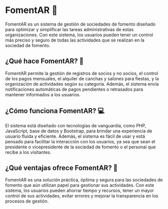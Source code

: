 # FomentAR 🚀

FomentAR es un sistema de gestión de sociedades de fomento diseñado para optimizar y simplificar las tareas administrativas de estas organizaciones. Con este sistema, los usuarios pueden tener un control más preciso y seguro de todas las actividades que se realizan en la sociedad de fomento.

## ¿Qué hace FomentAR? 🤔

FomentAR permite la gestión de registros de socios y no socios, el control de los pagos mensuales, el alquiler de canchas y salones para fiestas, y la organización de actividades según su categoría. Además, el sistema envía notificaciones automáticas de pagos pendientes o retrasados para mantener informados a los usuarios.

## ¿Cómo funciona FomentAR? 💻

El sistema está diseñado con tecnologías de vanguardia, como PHP, JavaScript, base de datos y Bootstrap, para brindar una experiencia de usuario fluida y eficiente. Además, el sistema es fácil de usar y está pensado para facilitar la interacción con los usuarios, ya sea que sean el presidente o vicepresidente de la sociedad de fomento o el personal que recibe a los visitantes.

## ¿Qué ventajas ofrece FomentAR? 🌟

FomentAR es una solución práctica, óptima y segura para las sociedades de fomento que aún utilizan papel para gestionar sus actividades. Con este sistema, los usuarios pueden ahorrar tiempo y recursos, tener un mayor control de sus actividades, evitar errores y mejorar la transparencia en los procesos de gestión.
